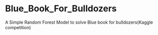 # Blue_Book_For_Bulldozers
A Simple Random Forest Model to solve Blue book for bulldozers(Kaggle competition)
